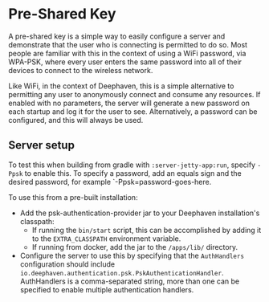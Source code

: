 # Pre-Shared Key

A pre-shared key is a simple way to easily configure a server and demonstrate that the user who is connecting is permitted
to do so. Most people are familiar with this in the context of using a WiFi password, via WPA-PSK, where every user
enters the same password into all of their devices to connect to the wireless network.

Like WiFi, in the context of Deephaven, this is a simple alternative to permitting any user to anonymously connect and
consume any resources. If enabled with no parameters, the server will generate a new password on each startup and log
it for the user to see. Alternatively, a password can be configured, and this will always be used.

## Server setup
To test this when building from gradle with `:server-jetty-app:run`, specify `-Ppsk` to enable this. To specify a
password, add an equals sign and the desired password, for example `-Ppsk=password-goes-here.

To use this from a pre-built installation:
* Add the psk-authentication-provider jar to your Deephaven installation's classpath:
    * If running the `bin/start` script, this can be accomplished by adding it to the `EXTRA_CLASSPATH` environment variable.
    * If running from docker, add the jar to the `/apps/lib/` directory.
* Configure the server to use this by specifying that the `AuthHandlers` configuration should include
  `io.deephaven.authentication.psk.PskAuthenticationHandler`. AuthHandlers is a comma-separated string, more than one
  can be specified to enable multiple authentication handlers.
